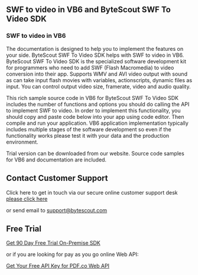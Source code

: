 ## SWF to video in VB6 and ByteScout SWF To Video SDK

### SWF to video in VB6

The documentation is designed to help you to implement the features on your side. ByteScout SWF To Video SDK helps with SWF to video in VB6. ByteScout SWF To Video SDK is the specialized software development kit for programmers who need to add SWF (Flash Macromedia) to video conversion into their app. Supports WMV and AVI video output with sound as can take input flash movies with variables, actionscripts, dynamic files as input. You can control output video size, framerate, video and audio quality.

This rich sample source code in VB6 for ByteScout SWF To Video SDK includes the number of functions and options you should do calling the API to implement SWF to video. In order to implement this functionality, you should copy and paste code below into your app using code editor. Then compile and run your application. VB6 application implementation typically includes multiple stages of the software development so even if the functionality works please test it with your data and the production environment.

Trial version can be downloaded from our website. Source code samples for VB6 and documentation are included.

## Contact Customer Support

Click here to get in touch via our secure online customer support desk [please click here](https://bytescout.zendesk.com/hc/en-us/requests/new?subject=ByteScout%20SWF%20To%20Video%20SDK%20Question)

or send email to [support@bytescout.com](mailto:support@bytescout.com?subject=ByteScout%20SWF%20To%20Video%20SDK%20Question) 

## Free Trial

[Get 90 Day Free Trial On-Premise SDK](https://bytescout.com/download/web-installer?utm_source=github-readme)

or if you are looking for pay as you go online Web API:

[Get Your Free API Key for PDF.co Web API](https://pdf.co/documentation/api?utm_source=github-readme)
